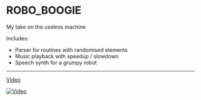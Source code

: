 # ROBO_BOOGIE

My take on the useless machine

Includes:
 - Parser for routines with randomised elements
 - Music playback with speedup / slowdown
 - Speech synth for a grumpy robot
 
 ---
 
[Video](https://youtu.be/kRVNzCrJjlM)
  
[![Video](https://img.youtube.com/vi/kRVNzCrJjlM/0.jpg)](https://youtu.be/kRVNzCrJjlM)
